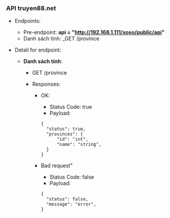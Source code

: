 ### API truyen88.net
- Endpoints:

	- Pre-endpoint: **api = "http://192.168.1.111/xoso/public/api"**
	- Danh sách tỉnh:
		_GET /province

- Detail for endpoint:

  - **Danh sách tỉnh**:

    - GET /province
    
    - Responses:

      	- OK:

        	- Status Code: true
        	- Payload:
          	```
          	{
              "status": true,
              "provinces": {
                  "id": "int",
                  "name": "string",
              }
          	}
          	```

      	- Bad request"
        	- Status Code: false
        	- Payload:
          	```
          	{
              "status": false,
              "message": "error",
          	}
          	```